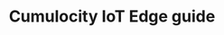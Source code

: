 ---
title: Cumulocity IoT Edge guide
bundle: edge
icon: "fa fa-book"
type: root
layout: root
weight: 45
---